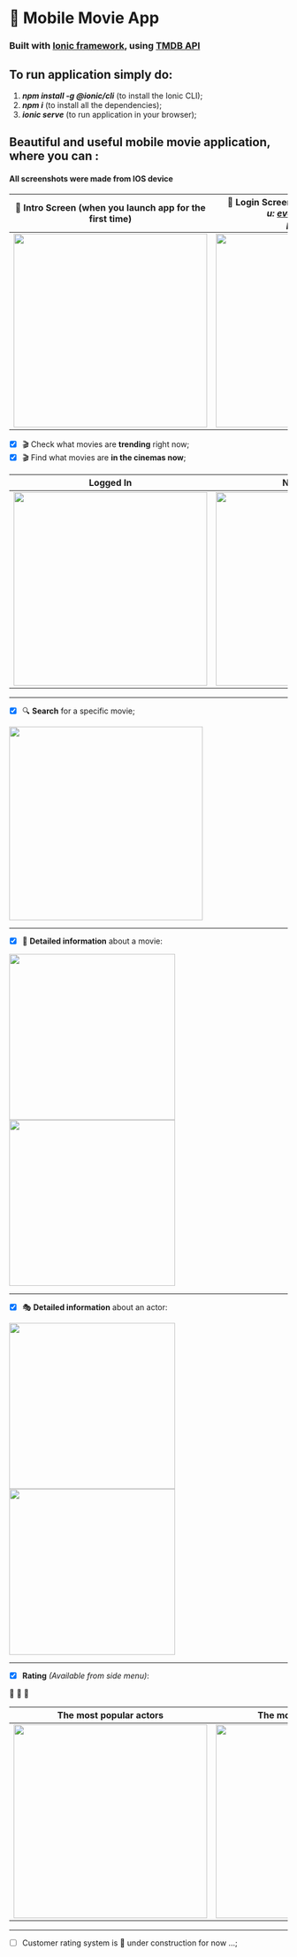 # 🎥 Mobile Movie App 
### Built with [Ionic framework](https://ionicframework.com/), using [TMDB API](https://www.themoviedb.org/)

## To run application simply do:
1. ***npm install -g @ionic/cli*** (to install the Ionic CLI);
2. ***npm i*** (to install all the dependencies);
3. ***ionic serve*** (to run application in your browser);


## Beautiful and useful mobile movie application, where you can : 

#### All screenshots were made from IOS device #### 

| 🚪 **Intro** Screen (when you launch app for the first time) | 🔑 **Login** Screen (or continue as a guest) <br/> _u: eve.holt@reqres.in <br/> p: cityslicka_  |
| ------------- | ------------- | 
|<img src="https://github.com/FedorMashoshin/Ionic-Movie/raw/main/src/assets/screenshots/intro-screen.PNG" width="350">|<img src="https://github.com/FedorMashoshin/Ionic-Movie/raw/main/src/assets/screenshots/login.PNG" width="350">|

- [x] 🎬 Check what movies are **trending** right now;
- [x] 🎬 Find what movies are **in the cinemas now**; 

 | Logged In | Not Logged In | Side Menu |
| ------------- | ------------- | ------------- |
|<img src="https://github.com/FedorMashoshin/Ionic-Movie/raw/main/src/assets/screenshots/IMG_2844.PNG" width="350">|<img src="https://github.com/FedorMashoshin/Ionic-Movie/raw/main/src/assets/screenshots/IMG_2841.PNG" width="350">| <img src="https://github.com/FedorMashoshin/Ionic-Movie/raw/main/src/assets/screenshots/IMG_2765.PNG" width="350">  |

---

- [x] 🔍 **Search** for a specific movie;

<img src="https://github.com/FedorMashoshin/Ionic-Movie/raw/main/src/assets/screenshots/IMG_2845.PNG" width="350">

---


- [x] 🎥 **Detailed information** about a movie:

<img src="https://github.com/FedorMashoshin/Ionic-Movie/raw/main/src/assets/screenshots/MOVIE.jpeg" width="300"> <img src="https://github.com/FedorMashoshin/Ionic-Movie/raw/main/src/assets/screenshots/IMG_2762.PNG" width="300">

---

- [x] 🎭 **Detailed information** about an actor:

<img src="https://github.com/FedorMashoshin/Ionic-Movie/raw/main/src/assets/screenshots/IMG_2763.PNG" width="300"> <img src="https://github.com/FedorMashoshin/Ionic-Movie/raw/main/src/assets/screenshots/IMG_2764.PNG" width="300">

---
    

- [x] **Rating** *(Available from side menu)*:

🏅 🏅 🏅
 
   | The most popular actors  | The most popular movies | The most popular TV shows | If you are not logged in |
| ------------- | ------------- | ------------- | ------------- | 
  <img src="https://github.com/FedorMashoshin/Ionic-Movie/raw/main/src/assets/screenshots/IMG_2768.PNG" width="350">  |  <img src="https://github.com/FedorMashoshin/Ionic-Movie/raw/main/src/assets/screenshots/IMG_2769.PNG" width="350">  |  <img src="https://github.com/FedorMashoshin/Ionic-Movie/raw/main/src/assets/screenshots/IMG_2766.PNG" width="350"> | <img src="https://github.com/FedorMashoshin/Ionic-Movie/raw/main/src/assets/screenshots/IMG_2841.PNG" width="350">|

---


- [ ] Customer rating system is 🚧 under construction for now ...;
